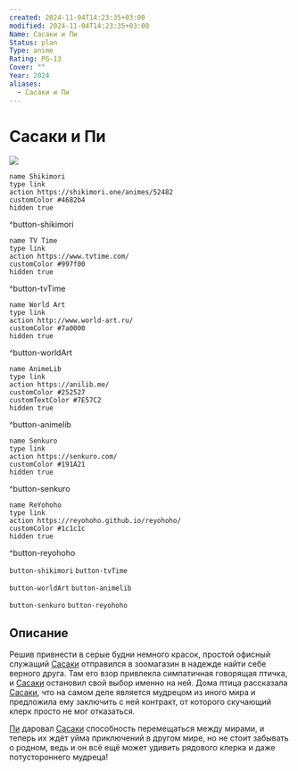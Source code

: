 ```yaml
---
created: 2024-11-04T14:23:35+03:00
modified: 2024-11-04T14:23:35+03:00
Name: Сасаки и Пи
Status: plan
Type: anime
Rating: PG-13
Cover: ""
Year: 2024
aliases:
  - Сасаки и Пи
---
```


# Сасаки и Пи

![](https://nyaa.shikimori.one/uploads/poster/animes/52482/57350834dd4132c3d576728efc32b101.jpeg)

```button
name Shikimori
type link
action https://shikimori.one/animes/52482
customColor #4682b4
hidden true
```
^button-shikimori

```button
name TV Time
type link
action https://www.tvtime.com/
customColor #997f00
hidden true
```
^button-tvTime

```button
name World Art
type link
action http://www.world-art.ru/
customColor #7a0000
hidden true
```
^button-worldArt

```button
name AnimeLib
type link
action https://anilib.me/
customColor #252527
customTextColor #7E57C2
hidden true
```
^button-animelib

```button
name Senkuro
type link
action https://senkuro.com/
customColor #191A21
hidden true
```
^button-senkuro

```button
name ReYohoho
type link
action https://reyohoho.github.io/reyohoho/
customColor #1c1c1c
hidden true
```
^button-reyohoho

`button-shikimori` `button-tvTime`

`button-worldArt` `button-animelib`

`button-senkuro` `button-reyohoho`

## Описание

Решив привнести в серые будни немного красок, простой офисный служащий [Сасаки](https://shikimori.one/characters/214588-sasaki) отправился в зоомагазин в надежде найти себе верного друга. Там его взор привлекла симпатичная говорящая птичка, и [Сасаки](https://shikimori.one/characters/214588-sasaki) остановил свой выбор именно на ней. Дома птица рассказала [Сасаки](https://shikimori.one/characters/214588-sasaki), что на самом деле является мудрецом из иного мира и предложила ему заключить с ней контракт, от которого скучающий клерк просто не мог отказаться. 

[Пи](https://shikimori.one/characters/214589-pii-chan) даровал [Сасаки](https://shikimori.one/characters/214588-sasaki) способность перемещаться между мирами, и теперь их ждёт уйма приключений в другом мире, но не стоит забывать о родном, ведь и он всё ещё может удивить рядового клерка и даже потустороннего мудреца!

